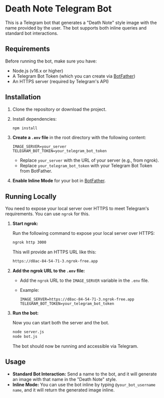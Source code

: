 # Death Note Telegram Bot

This is a Telegram bot that generates a "Death Note" style image with the name provided by the user. The bot supports both inline queries and standard bot interactions.

## Requirements

Before running the bot, make sure you have:

- Node.js (v16.x or higher)
- A Telegram Bot Token (which you can create via [BotFather](https://core.telegram.org/bots#botfather))
- An HTTPS server (required by Telegram's API)

## Installation

1. Clone the repository or download the project.

2. Install dependencies:

    ```bash
    npm install
    ```

3. **Create a `.env` file** in the root directory with the following content:

    ```env
    IMAGE_SERVER=your_server
    TELEGRAM_BOT_TOKEN=your_telegram_bot_token
    ```

    - Replace `your_server` with the URL of your server (e.g., from ngrok).
    - Replace `your_telegram_bot_token` with your Telegram Bot Token from BotFather.

4. **Enable Inline Mode** for your bot in [BotFather](https://core.telegram.org/bots#botfather).

## Running Locally

You need to expose your local server over HTTPS to meet Telegram's requirements. You can use `ngrok` for this.

1. **Start ngrok:**

   Run the following command to expose your local server over HTTPS:

    ```bash
    ngrok http 3000
    ```

    This will provide an HTTPS URL like this:

    ```bash
    https://d8ac-84-54-71-3.ngrok-free.app
    ```

2. **Add the ngrok URL to the `.env` file:**

   - Add the `ngrok` URL to the `IMAGE_SERVER` variable in the `.env` file.
   - Example:

     ```env
     IMAGE_SERVER=https://d8ac-84-54-71-3.ngrok-free.app
     TELEGRAM_BOT_TOKEN=your_telegram_bot_token
     ```

3. **Run the bot:**

   Now you can start both the server and the bot.

    ```bash
    node server.js
    node bot.js
    ```

   The bot should now be running and accessible via Telegram.

## Usage

- **Standard Bot Interaction:** Send a name to the bot, and it will generate an image with that name in the "Death Note" style.
- **Inline Mode:** You can use the bot inline by typing `@your_bot_username name`, and it will return the generated image inline.
